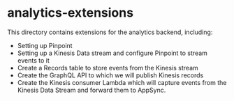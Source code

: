 # analytics-extensions

This directory contains extensions for the analytics backend, including:

- Setting up Pinpoint
- Setting up a Kinesis Data stream and configure Pinpoint to stream events to it
- Create a Records table to store events from the Kinesis stream
- Create the GraphQL API to which we will publish Kinesis records
- Create the Kinesis consumer Lambda which will capture events from the Kinesis Data Stream and forward them to AppSync.
